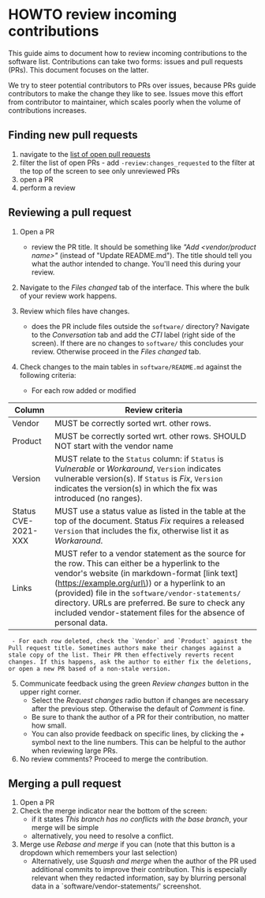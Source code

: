 # HOWTO review incoming contributions

This guide aims to document how to review incoming contributions to the software list. Contributions can take two forms: issues and pull requests (PRs). This document focuses on the latter.

We try to steer potential contributors to PRs over issues, because PRs guide contributors to make the change they like to see. Issues move this effort from contributor to maintainer, which scales poorly when the volume of contributions increases.


## Finding new pull requests

  1. navigate to the [list of open pull requests](https://github.com/NCSC-NL/log4shell/pulls)
  2. filter the list of open PRs
    -  add `-review:changes_requested` to the filter at the top of the screen to see only unreviewed PRs
  3. open a PR
  4. perform a review

## Reviewing a pull request

  1. Open a PR
     - review the PR title. It should be something like _"Add <vendor/product name>"_ (instead of "Update README.md"). The title should tell you what the author intended to change. You'll need this during your review.
  2. Navigate to the *Files changed* tab of the interface. This where the bulk of your review work happens.
  3. Review which files have changes.
     - does the PR include files outside the `software/` directory? Navigate to the *Conversation* tab and add the _CTI_ label (right side of the screen). If there are no changes to `software/` this concludes your review. Otherwise proceed in the *Files changed* tab.
  4. Check changes to the main tables in `software/README.md` against the following criteria:

     - For each row added or modified

| Column              | Review criteria |
|---------------------|-----------------|
| Vendor              | MUST be correctly sorted wrt. other rows. |
| Product             | MUST be correctly sorted wrt. other rows. SHOULD NOT start with the vendor name |
| Version             | MUST relate to the `Status` column: if `Status` is _Vulnerable_ or _Workaround_, `Version` indicates vulnerable version(s). If `Status` is _Fix_, `Version` indicates the version(s) in which the fix was introduced (no ranges). |
| Status CVE-2021-XXX | MUST use a status value as listed in the table at the top of the document. Status _Fix_ requires a released `Version` that includes the fix, otherwise list it as _Workaround_. |
| Links               | MUST refer to a vendor statement as the source for the row. This can either be a hyperlink to the vendor's website (in markdown-format \[link text\]\(https://example.org/url\)) or a hyperlink to an (provided) file in the `software/vendor-statements/` directory. URLs are preferred. Be sure to check any included vendor-statement files for the absence of personal data. |

     - For each row deleted, check the `Vendor` and `Product` against the Pull request title. Sometimes authors make their changes against a stale copy of the list. Their PR then effectively reverts recent changes. If this happens, ask the author to either fix the deletions, or open a new PR based of a non-stale version.

  5. Communicate feedback using the green _Review changes_ button in the upper right corner.
     - Select the _Request changes_ radio button if changes are necessary after the previous step. Otherwise the default of _Comment_ is fine.
     - Be sure to thank the author of a PR for their contribution, no matter how small.
     - You can also provide feedback on specific lines, by clicking the *+* symbol next to the line numbers. This can be helpful to the author when reviewing large PRs.
  6. No review comments? Proceed to merge the contribution.

## Merging a pull request

  1. Open a PR
  2. Check the merge indicator near the bottom of the screen:
     - if it states _This branch has no conflicts with the base branch_, your merge will be simple
     - alternatively, you need to resolve a conflict.
  3. Merge use _Rebase and merge_ if you can (note that this button is a dropdown which remembers your last selection)
     - Alternatively, use _Squash and merge_ when the author of the PR used additional commits to improve their contribution. This is especially relevant when they redacted information, say by blurring personal data in a `software/vendor-statements/' screenshot.
